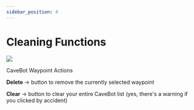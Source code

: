```yaml
---
sidebar_position: 4
---
```


# Cleaning Functions
<div class="text--center">
  <img src="/img/cleaning_functions.png" />
  <p>CaveBot Waypoint Actions</p>
</div>

**Delete** -> button to remove the currently selected waypoint

**Clear** -> button to clear your entire CaveBot list (yes, there's a warning if you clicked by accident)